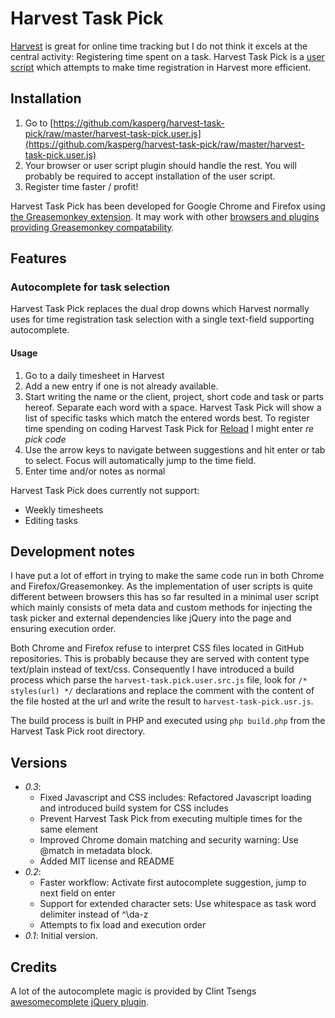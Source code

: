 # Harvest Task Pick

[Harvest](http://www.getharvest.com/) is great for online time tracking but I do not think it excels at the central activity: Registering time spent on a task. Harvest Task Pick is a [user script](http://wiki.greasespot.net/User_script "Definition of user script") which attempts to make time registration in Harvest more efficient.

## Installation

1. Go to [https://github.com/kasperg/harvest-task-pick/raw/master/harvest-task-pick.user.js](https://github.com/kasperg/harvest-task-pick/raw/master/harvest-task-pick.user.js)
2. Your browser or user script plugin should handle the rest. You will probably be required to accept installation of the user script.
3. Register time faster / profit!

Harvest Task Pick has been developed for Google Chrome and Firefox using [the Greasemonkey extension](https://addons.mozilla.org/en-US/firefox/addon/greasemonkey/). It may work with other [browsers and plugins providing Greasemonkey compatability](http://en.wikipedia.org/wiki/Greasemonkey#Equivalents_for_other_browsers).

## Features

### Autocomplete for task selection

Harvest Task Pick replaces the dual drop downs which Harvest normally uses for time registration task selection with a single text-field supporting autocomplete.

#### Usage

1. Go to a daily timesheet in Harvest
2. Add a new entry if one is not already available.
3. Start writing the name or the client, project, short code and task or parts hereof. Separate each word with a space. Harvest Task Pick will show a list of specific tasks which match the entered words best. To register time spending on coding Harvest Task Pick for [Reload](http://reload.dk) I might enter *re pick code*
5. Use the arrow keys to navigate between suggestions and hit enter or tab to select. Focus will automatically jump to the time field.
6. Enter time and/or notes as normal

Harvest Task Pick does currently not support:

- Weekly timesheets
- Editing tasks

## Development notes

I have put a lot of effort in trying to make the same code run in both Chrome and Firefox/Greasemonkey. As the implementation of user scripts is quite different between browsers this has so far resulted in a minimal user script which mainly consists of meta data and custom methods for injecting the task picker and external dependencies like jQuery into the page and ensuring execution order.

Both Chrome and Firefox refuse to interpret CSS files located in GitHub repositories. This is probably because they are served with  content type text/plain instead of text/css. Consequently I have introduced a build process which parse the `harvest-task.pick.user.src.js` file, look for `/* styles(url) */` declarations and replace the comment with the content of the file hosted at the url and write the result to `harvest-task-pick.usr.js`.

The build process is built in PHP and executed using `php build.php` from the Harvest Task Pick root directory.

## Versions 

- *0.3*:
  - Fixed Javascript and CSS includes: Refactored Javascript loading and introduced build system for CSS includes
  - Prevent Harvest Task Pick from executing multiple times for the same element
  - Improved Chrome domain matching and security warning: Use @match in metadata block.
  - Added MIT license and README
- *0.2*:
  - Faster workflow: Activate first autocomplete suggestion, jump to next field on enter
  - Support for extended character sets: Use whitespace as task word delimiter instead of ^\da-z
  - Attempts to fix load and execution order
- *0.1*: Initial version. 

## Credits

A lot of the autocomplete magic is provided by Clint Tsengs [awesomecomplete jQuery plugin](https://github.com/clint-tseng/awesomecomplete).
